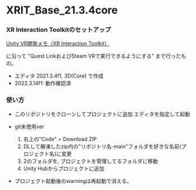 # XRIT_Base_21.3.4core
### XR Interaction Toolkitのセットアップ

[Unity VR開発メモ（XR Interaction Toolkit）](https://tech.framesynthesis.co.jp/unity/xr)

に沿って "Quest LinkおよびSteam VRで実行できるようにする" まで行ったもの。


- エディタ 2021.3.4f1, 3D(Core) で作成
- 2022.3.14f1: 動作確認済

### 使い方
- このリポジトリをクローンしてプロジェクトに追加
  エディタを指定して起動

- git未使用ver
  1. 右上の"Code" > Download ZIP
  2. DLして解凍したzip内の"リポジトリ名-main"フォルダを好きな名前(プロジェクト名)に変更
  3. 2のフォルダを, プロジェクトを管理してるフォルダに移動
  4. Unity Hubからプロジェクトに追加

- プロジェクト起動後のwarningは再起動で消える。

